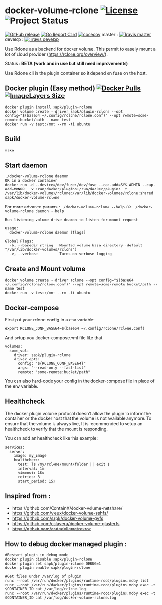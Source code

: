 # docker-volume-rclone [![License](https://img.shields.io/badge/license-MIT-red.svg)](https://github.com/sapk/docker-volume-rclone/blob/master/LICENSE) ![Project Status](http://img.shields.io/badge/status-beta-orange.svg)
[![GitHub release](https://img.shields.io/github/release/sapk/docker-volume-rclone.svg)](https://github.com/sapk/docker-volume-rclone/releases) [![Go Report Card](https://goreportcard.com/badge/github.com/sapk/docker-volume-rclone)](https://goreportcard.com/report/github.com/sapk/docker-volume-rclone)
[![codecov](https://codecov.io/gh/sapk/docker-volume-rclone/branch/master/graph/badge.svg)](https://codecov.io/gh/sapk/docker-volume-rclone)
 master : [![Travis master](https://api.travis-ci.org/sapk/docker-volume-rclone.svg?branch=master)](https://travis-ci.org/sapk/docker-volume-rclone) develop : [![Travis develop](https://api.travis-ci.org/sapk/docker-volume-rclone.svg?branch=develop)](https://travis-ci.org/sapk/docker-volume-rclone)


Use Rclone as a backend for docker volume. This permit to easely mount a lot of cloud provider (https://rclone.org/overview/).

Status : **BETA (work and in use but still need improvements)**

Use Rclone cli in the plugin container so it depend on fuse on the host.

## Docker plugin (Easy method) [![Docker Pulls](https://img.shields.io/docker/pulls/sapk/plugin-rclone.svg)](https://hub.docker.com/r/sapk/plugin-rclone) [![ImageLayers Size](https://img.shields.io/imagelayers/image-size/sapk/plugin-rclone/latest.svg)](https://hub.docker.com/r/sapk/plugin-rclone)
```
docker plugin install sapk/plugin-rclone
docker volume create --driver sapk/plugin-rclone --opt config="$(base64 ~/.config/rclone/rclone.conf)" --opt remote=some-remote:bucket/path --name test
docker run -v test:/mnt --rm -ti ubuntu
```

## Build
```
make
```

## Start daemon
```
./docker-volume-rclone daemon
OR in a docker container
docker run -d --device=/dev/fuse:/dev/fuse --cap-add=SYS_ADMIN --cap-add=MKNOD  -v /run/docker/plugins:/run/docker/plugins -v /var/lib/docker-volumes/rclone:/var/lib/docker-volumes/rclone:shared sapk/docker-volume-rclone
```

For more advance params : ```./docker-volume-rclone --help OR ./docker-volume-rclone daemon --help```
```
Run listening volume drive deamon to listen for mount request

Usage:
  docker-volume-rclone daemon [flags]

Global Flags:
  -b, --basedir string   Mounted volume base directory (default "/var/lib/docker-volumes/rclone")
  -v, --verbose          Turns on verbose logging
```

## Create and Mount volume
```
docker volume create --driver rclone --opt config="$(base64 ~/.config/rclone/rclone.conf)" --opt remote=some-remote:bucket/path --name test
docker run -v test:/mnt --rm -ti ubuntu
```

## Docker-compose
First put your rclone config in a env variable:
```
export RCLONE_CONF_BASE64=$(base64 ~/.config/rclone/rclone.conf)
```
And setup you docker-compose.yml file like that
```
volumes:
  some_vol:
    driver: sapk/plugin-rclone
    driver_opts:
      config: "${RCLONE_CONF_BASE64}"
      args: "--read-only --fast-list"
      remote: "some-remote:bucket/path"
```
You can also hard-code your config in the docker-compose file in place of the env variable.

## Healthcheck
The docker plugin volume protocol doesn't allow the plugin to inform the container or the docker host that the volume is not available anymore.
To ensure that the volume is always live, It is recommended to setup an healthcheck to verify that the mount is responding. 

You can add an healthcheck like this example:
```
services:
  server:
    image: my_image
    healthcheck:
      test: ls /my/rclone/mount/folder || exit 1
      interval: 1m
      timeout: 15s
      retries: 3
      start_period: 15s
```

## Inspired from :
 - https://github.com/ContainX/docker-volume-netshare/
 - https://github.com/vieux/docker-volume-sshfs/
 - https://github.com/sapk/docker-volume-gvfs
 - https://github.com/calavera/docker-volume-glusterfs
 - https://github.com/codedellemc/rexray

## How to debug docker managed plugin :
```
#Restart plugin in debug mode
docker plugin disable sapk/plugin-rclone
docker plugin set sapk/plugin-rclone DEBUG=1
docker plugin enable sapk/plugin-rclone

#Get files under /var/log of plugin
runc --root /var/run/docker/plugins/runtime-root/plugins.moby list
runc --root /var/run/docker/plugins/runtime-root/plugins.moby exec -t $CONTAINER_ID cat /var/log/rclone.log
runc --root /var/run/docker/plugins/runtime-root/plugins.moby exec -t $CONTAINER_ID cat /var/log/docker-volume-rclone.log
```
